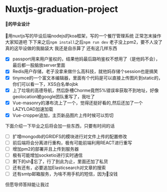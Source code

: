 # Nuxtjs-graduation-project

#### 👴的毕业设计

👴用nuxtjs写的毕设后端nodejs的koa框架，写的一个餐厅管理系统
正常怎末操作大家知道吧
下下来之后```npm install```之后```npm run dev```
老子没上pm2，要不人没了
真的这毕设做的我脑袋大
我还是自杀算了
还有这几样东西

- [x] passport用来用户鉴权的，结果他妈最后路哟鉴权不想用了（是他妈不会），最后都一股脑放server里面
- [x] Redis用户存储，老子没拿来做什么高科技，就他妈存储个session也是搞笑
- [x] tinymce的一个富文本编辑器，里面有个代码是可以直接上传图片到static的，你们可以看一下，XSS白名单ojbk
- [x] 上了垃圾的高德导航，然后卧槽Chorme竟然5%错误率获取不到地址，好像geolocation被google团队重写了，我吐了
- [x] Vue-masonry的瀑布流上了一个，觉得还挺好看的,然后还加了一个LAZYLOAD加速加载
- [x] Vue-cropper追加，主页新品图片上传时候可以剪切

下面介绍一下毕业之后将会加一些东西，只要有时间的话

- [ ] 扩增mongodb的GRIDFS的模块进行对文件上传的配置修改
- [ ] 前后端将会分离进行重构，极有可能前端利用REACT进行重写
- [ ] 增加pm2的部署并且上传到服务器
- [ ] 极有可能增加socketio进行实时通信
- [ ] 剩下的sh👴忘了，行了到此为止，里面还加了私货
- [ ] 还有还有，必要追加Elasticsearch对文章的搜索
- [ ] 还有smtp邮箱服务，为啥不用手机的短信，因为👴没钱

但愿导师答辩能让我过
